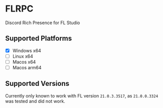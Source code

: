 # FLRPC
Discord Rich Presence for FL Studio

## Supported Platforms

- [X] Windows x64
- [ ] Linux x64
- [ ] Macos x64
- [ ] Macos arm64

## Supported Versions

Currently only known to work with FL version `21.0.3.3517`,
as `21.0.0.3324` was tested and did not work.